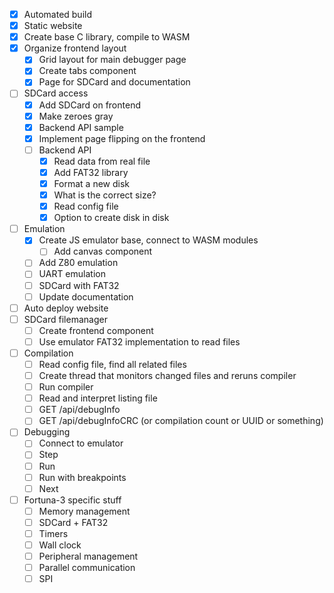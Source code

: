 - [x] Automated build
- [x] Static website
- [x] Create base C library, compile to WASM
- [x] Organize frontend layout
  - [x] Grid layout for main debugger page
  - [x] Create tabs component
  - [x] Page for SDCard and documentation
- [ ] SDCard access
  - [x] Add SDCard on frontend
  - [x] Make zeroes gray
  - [x] Backend API sample
  - [x] Implement page flipping on the frontend
  - [ ] Backend API
    - [x] Read data from real file
    - [x] Add FAT32 library
    - [x] Format a new disk
    - [x] What is the correct size?
    - [x] Read config file
    - [x] Option to create disk in disk
- [ ] Emulation
    - [x] Create JS emulator base, connect to WASM modules
        - [ ] Add canvas component
    - [ ] Add Z80 emulation
    - [ ] UART emulation
    - [ ] SDCard with FAT32
    - [ ] Update documentation
- [ ] Auto deploy website
- [ ] SDCard filemanager
    - [ ] Create frontend component
    - [ ] Use emulator FAT32 implementation to read files
- [ ] Compilation
    - [ ] Read config file, find all related files
    - [ ] Create thread that monitors changed files and reruns compiler
    - [ ] Run compiler
    - [ ] Read and interpret listing file
    - [ ] GET /api/debugInfo
    - [ ] GET /api/debugInfoCRC (or compilation count or UUID or something)
- [ ] Debugging
    - [ ] Connect to emulator
    - [ ] Step
    - [ ] Run
    - [ ] Run with breakpoints
    - [ ] Next
- [ ] Fortuna-3 specific stuff
    - [ ] Memory management
    - [ ] SDCard + FAT32
    - [ ] Timers
    - [ ] Wall clock
    - [ ] Peripheral management
    - [ ] Parallel communication
    - [ ] SPI